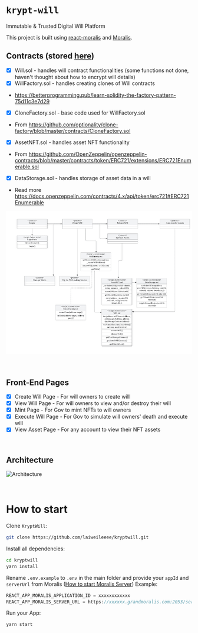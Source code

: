# `krypt-will`

Immutable & Trusted Digital Will Platform

This project is built using [react-moralis](https://github.com/MoralisWeb3/react-moralis) and [Moralis](https://moralis.io?utm_source=github&utm_medium=readme&utm_campaign=ethereum-boilerplate).
<br/>

## Contracts (stored [here](https://github.com/laiweileeee/krypt-will/tree/main/Truffle/contracts))

- [x] Will.sol - handles will contract functionalities (some functions not done, haven't thought about how to encrypt will details)
- [x] WillFactory.sol - handles creating clones of Will contracts
- https://betterprogramming.pub/learn-solidity-the-factory-pattern-75d11c3e7d29
- [x] CloneFactory.sol - base code used for WillFactory.sol
- From https://github.com/optionality/clone-factory/blob/master/contracts/CloneFactory.sol
- [x] AssetNFT.sol - handles asset NFT functionality
- From https://github.com/OpenZeppelin/openzeppelin-contracts/blob/master/contracts/token/ERC721/extensions/ERC721Enumerable.sol
- [x] DataStorage.sol - handles storage of asset data in a will
- Read more https://docs.openzeppelin.com/contracts/4.x/api/token/erc721#ERC721Enumerable

![alt text](https://github.com/laiweileeee/krypt-will/blob/main/Contract%20UML.png)

<br/>

## Front-End Pages

- [x] Create Will Page - For will owners to create will
- [x] View Will Page - For will owners to view and/or destroy their will 
- [x] Mint Page - For Gov to mint NFTs to will owners
- [x] Execute Will Page - For Gov to simulate will owners' death and execute will
- [x] View Asset Page - For any account to view their NFT assets

<br/>

## Architecture

![Architecture](https://github.com/laiweileeee/kryptwill/blob/main/Overview.png)

<br/>

# How to start

Clone `KryptWill`:

```sh
git clone https://github.com/laiweileeee/kryptwill.git
```

Install all dependencies:

```sh
cd kryptwill
yarn install
```

Rename `.env.example` to `.env` in the main folder and provide your `appId` and `serverUrl` from Moralis ([How to start Moralis Server](https://docs.moralis.io/moralis-server/getting-started/create-a-moralis-server))
Example:

```jsx
REACT_APP_MORALIS_APPLICATION_ID = xxxxxxxxxxxx
REACT_APP_MORALIS_SERVER_URL = https://xxxxxx.grandmoralis.com:2053/server
```

Run your App:

```sh
yarn start
```
